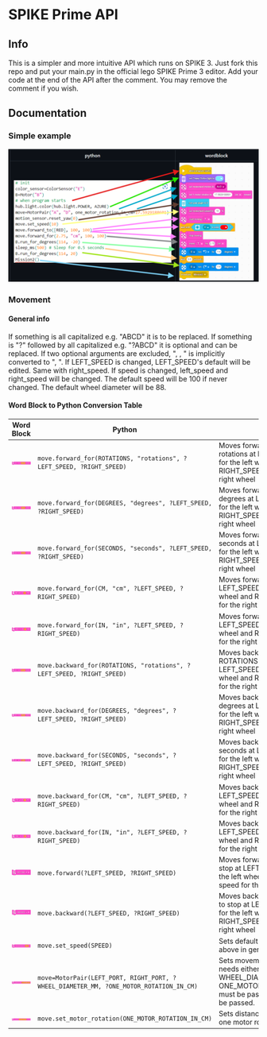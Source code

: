 # SPIKE Prime API
## Info
This is a simpler and more intuitive API which runs on SPIKE 3. Just fork this repo and put your main.py in the official lego SPIKE Prime 3 editor. Add your code at the end of the API after the comment. You may remove the comment if you wish.
## Documentation
### Simple example
![python and word blocks side by side](./images/python_wordblock_side_by_side.png)
### Movement
#### General info
If something is all capitalized e.g. "ABCD" it is to be replaced. If something is "?" followed by all capitalized e.g. "?ABCD" it is optional and can be replaced. If two optional arguments are excluded, ", , " is implicitly converted to ", ".
If LEFT_SPEED is changed, LEFT_SPEED's default will be edited. Same with right_speed. If speed is changed, left_speed and right_speed will be changed. The default speed will be 100 if never changed. The default wheel diameter will be 88.
#### Word Block to Python Conversion Table 
| Word Block | Python | Notes
|---|---|---|
| ![move forward for rotations](./images/move_forward_for_rotations.png) | ```move.forward_for(ROTATIONS, "rotations", ?LEFT_SPEED, ?RIGHT_SPEED)```|Moves forward for ROTATIONS rotations at LEFT_SPEED speed for the left wheel and RIGHT_SPEED speed for the right wheel
| ![move forward for degrees](./images/move_forward_for_degrees.png) | ```move.forward_for(DEGREES, "degrees", ?LEFT_SPEED, ?RIGHT_SPEED)```|Moves forward for DEGREES degrees at LEFT_SPEED speed for the left wheel and RIGHT_SPEED speed for the right wheel
| ![move forward for seconds](./images/move_forward_for_seconds.png) | ```move.forward_for(SECONDS, "seconds", ?LEFT_SPEED, ?RIGHT_SPEED)```|Moves forward for SECONDS seconds at LEFT_SPEED speed for the left wheel and RIGHT_SPEED speed for the right wheel
| ![move forward for cm](./images/move_forward_for_cm.png) | ```move.forward_for(CM, "cm", ?LEFT_SPEED, ?RIGHT_SPEED)```|Moves forward for CM cm at LEFT_SPEED speed for the left wheel and RIGHT_SPEED speed for the right wheel
| ![move forward for in](./images/move_forward_for_in.png) | ```move.forward_for(IN, "in", ?LEFT_SPEED, ?RIGHT_SPEED)```|Moves forward for IN in at LEFT_SPEED speed for the left wheel and RIGHT_SPEED speed for the right wheel
| ![move backward for rotations](./images/move_backward_for_rotations.png) | ```move.backward_for(ROTATIONS, "rotations", ?LEFT_SPEED, ?RIGHT_SPEED)```|Moves backward for ROTATIONS rotations at LEFT_SPEED speed for the left wheel and RIGHT_SPEED speed for the right wheel
| ![move backward for degrees](./images/move_backward_for_degrees.png) | ```move.backward_for(DEGREES, "degrees", ?LEFT_SPEED, ?RIGHT_SPEED)```|Moves backward for DEGREES degrees at LEFT_SPEED speed for the left wheel and RIGHT_SPEED speed for the right wheel
| ![move backward for seconds](./images/move_backward_for_seconds.png) | ```move.backward_for(SECONDS, "seconds", ?LEFT_SPEED, ?RIGHT_SPEED)```|Moves backward for SECONDS seconds at LEFT_SPEED speed for the left wheel and RIGHT_SPEED speed for the right wheel
| ![move backward for cm](./images/move_backward_for_cm.png) | ```move.backward_for(CM, "cm", ?LEFT_SPEED, ?RIGHT_SPEED)```|Moves backward for CM cm at LEFT_SPEED speed for the left wheel and RIGHT_SPEED speed for the right wheel
| ![move backward for in](./images/move_backward_for_in.png) | ```move.backward_for(IN, "in", ?LEFT_SPEED, ?RIGHT_SPEED)```|Moves backward for IN in at LEFT_SPEED speed for the left wheel and RIGHT_SPEED speed for the right wheel
| ![start moving forward](./images/start_moving_forward.png) | ```move.forward(?LEFT_SPEED, ?RIGHT_SPEED)```|Moves forward until direction to stop at LEFT_SPEED speed for the left wheel and RIGHT_SPEED speed for the right wheel
| ![start moving backward](./images/start_moving_backward.png) | ```move.backward(?LEFT_SPEED, ?RIGHT_SPEED)```|Moves backward until direction to stop at LEFT_SPEED speed for the left wheel and RIGHT_SPEED speed for the right wheel
| ![set movement speed to](./images/set_movement_speed_to.png) | ```move.set_speed(SPEED)```|Sets default speed to SPEED as above in general info
| ![set movement motors to](./images/set_movement_motors_to.png) | ```move=MotorPair(LEFT_PORT, RIGHT_PORT, ?WHEEL_DIAMETER_MM, ?ONE_MOTOR_ROTATION_IN_CM)```|Sets movement motors. Also needs either WHEEL_DIAMETER_MM or ONE_MOTOR_ROTATION_IN_CM must be passed. Both must not be passed.
| ![set 1 motor rotation_cm](./images/set_1_motor_rotation_cm.png) | ```move.set_motor_rotation(ONE_MOTOR_ROTATION_IN_CM)```|Sets distance moved in cm by one motor rotation.
